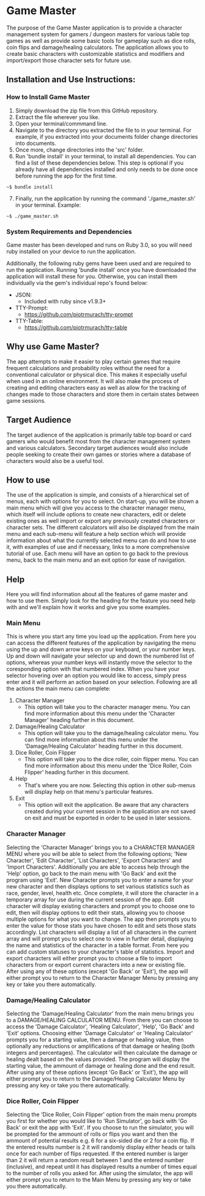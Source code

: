 # Game Master
The purpose of the Game Master application is to provide a character management system for gamers / dungeon masters for various table top games as well as provide some basic tools for gameplay such as dice rolls, coin flips and damage/healing calculators. The application allows you to create basic characters with customizable statistics and modifiers and import/export those character sets for future use.

## Installation and Use Instructions:
### How to Install Game Master
1. Simply download the zip file from this GitHub repository.
2. Extract the file wherever you like.
3. Open your terminal/commmand line.
4. Navigate to the directory you extracted the file to in your terminal. For example, if you extracted into your documents folder change directories into documents.
5. Once more, change directories into the 'src' folder.
6. Run 'bundle install' in your terminal, to install all dependencies. You can find a list of these dependencies below. This step is optional if you already have all dependencies installed and only needs to be done once before running the app for the first time.
```
~$ bundle install
```
7. Finally, run the application by running the command './game_master.sh' in your terminal. Example:
```
~$ ./game_master.sh
```
### System Requirements and Dependencies
Game master has been developed and runs on Ruby 3.0, so you will need ruby installed on your device to run the application.

Additionally, the following ruby gems have been used and are required to run the application. Running 'bundle install' once you have downloaded the application will install these for you. Otherwise, you can install them individually via the gem's individual repo's found below:
- JSON:
    - Included with ruby since v1.9.3+
- TTY-Prompt:
    - https://github.com/piotrmurach/tty-prompt
- TTY-Table: 
    - https://github.com/piotrmurach/tty-table

## Why use Game Master?
The app attempts to make it easier to play certain games that require frequent calculations and probability roles without the need for a conventional calculator or physical dice. This makes it especially useful when used in an online environment. It will also make the process of creating and editing characters easy as well as allow for the tracking of changes made to those characters and store them in certain states between game sessions.
## Target Audience
The target audience of the application is primarily table top board or card gamers who would benefit most from the character management system and various calculators. Secondary target audiences would also include people seeking to create their own games or stories where a database of characters would also be a useful tool.
## How to use
The use of the application is simple, and consists of a hierarchical set of menus, each with options for you to select. On start-up, you will be shown a main menu which will give you access to the character manager menu, which itself will include options to create new characters, edit or delete existing ones as well import or export any previously created characters or character sets. The different calculators will also be displayed from the main menu and each sub-menu will feature a help section which will provide information about what the currently selected menu can do and how to use it, with examples of use and if necessary, links to a more comprehensive tutorial of use. Each menu will have an option to go back to the previous menu, back to the main menu and an exit option for ease of navigation.

## Help
Here you will find information about all the features of game master and how to use them. Simply look for the heading for the feature you need help with and we'll explain how it works and give you some examples.
### Main Menu
This is where you start any time you load up the application. From here you can access the different features of the application by navigating the menu using the up and down arrow keys on your keyboard, or your number keys. Up and down will navigate your selector up and down the numbered list of options, whereas your number keys will instantly move the selector to the coresponding option with that numbered index. When you have your selector hovering over an option you would like to access, simply press enter and it will perform an action based on your selection. Following are all the actions the main menu can complete:

1. Character Manager
    - This option will take you to the character manager menu. You can find more information about this menu under the 'Character Manager' heading further in this document.
2. Damage/Healing Calculator
    - This option will take you to the damage/healing calculator menu. You can find more information about this menu under the 'Damage/Healing Calculator' heading further in this document.
3. Dice Roller, Coin Flipper
    - This option will take you to the dice roller, coin flipper menu. You can find more information about this menu under the 'Dice Roller, Coin Flipper' heading further in this document.
4. Help
    - That's where you are now. Selecting this option in other sub-menus will display help on that menu's particular features.
5. Exit
    - This option will exit the application. Be aware that any characters created during your current session in the application are not saved on exit and must be exported in order to be used in later sessions.

### Character Manager
Selecting the 'Character Manager' brings you to a CHARACTER MANAGER MENU where you will be able to select from the following options; 'New Character', 'Edit Character', 'List Characters', 'Export Characters' and 'Import Characters'. Additionally you are able to access help through the 'Help' option, go back to the main menu with 'Go Back' and exit the program using 'Exit'.
New Character prompts you to enter a name for your new character and then displays options to set various statistics such as race, gender, level, health etc. Once complete, it will store the character in a temporary array for use during the current session of the app.
Edit character will display existing characters and prompt you to choose one to edit, then will display options to edit their stats, allowing you to choose multiple options for what you want to change. The app then prompts you to enter the value for those stats you have chosen to edit and sets those stats accordingly.
List characters will display a list of all characters in the current array and will prompt you to select one to view in further detail, displaying the name and statistics of the character in a table format. From here you can add custom statuses to your character's table of statistics.
Import and export characters will either prompt you to choose a file to import characters from or export current characters into a new or existing file.
After using any of these options (except 'Go Back' or 'Exit'), the app will either prompt you to return to the Character Manager Menu by pressing any key or take you there automatically.

### Damage/Healing Calculator
Selecting the 'Damage/Healing Calculator' from the main menu brings you to a DAMAGE/HEALING CALCULATOR MENU. From there you can choose to access the 'Damage Calculator', 'Healing Calculator', 'Help', 'Go Back' and 'Exit' options.
Choosing either 'Damage Calculator' or 'Healing Calculator' prompts you for a starting value, then a damage or healing value, then optionally any reductions or amplifications of that damage or healing (both integers and percentages). The calculator will then calculate the damage or healing dealt based on the values provided. The program will display the starting value, the ammount of damage or healing done and the end result.
After using any of these options (except 'Go Back' or 'Exit'), the app will either prompt you to return to the Damage/Healing Calculator Menu by pressing any key or take you there automatically.

### Dice Roller, Coin Flipper
Selecting the 'Dice Roller, Coin Flipper' option from the main menu prompts you first for whether you would like to 'Run Simulator', go back with 'Go Back' or exit the app with 'Exit'. If you choose to run the simulator, you will be prompted for the ammount of rolls or flips you want and then the ammount of potential results e.g. 6 for a six-sided die or 2 for a coin flip.
If the entered results number is 2 it will randomly display either heads or tails once for each number of flips requested. If the entered number is larger than 2 it will return a random result between 1 and the entered number (inclusive), and repeat until it has displayed results a number of times equal to the number of rolls you asked for.
After using the simulator, the app will either prompt you to return to the Main Menu by pressing any key or take you there automatically.